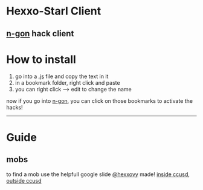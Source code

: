 # Hexxo-Starl Client
[n-gon](https://github.com/landgreen/n-gon) hack client
---

# How to install

1. go into a [.js](https://github.com/CoastStarlight/Starl-client/tree/main/n-gon) file and copy the text in it
2. in a bookmark folder, right click and paste
3. you can right click --> edit to change the name

now if you go into [n-gon](https://landgreen.github.io/sidescroller/), you can click on those bookmarks to activate the hacks!

---
# Guide
## mobs
to find a mob use the helpfull google slide [@hexxovy](https://github.com/Hexxovy) made!
[inside ccusd](https://docs.google.com/presentation/d/1nuwsdmJAXYf9gSFDSPBzZAdU-ImAzWpH-iGkWCUKgtA/edit?usp=sharing), [outside ccusd](about:blank)

